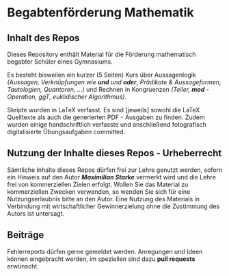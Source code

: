 # Begabtenförderung Mathematik

## Inhalt des Repos
Dieses Repository enthält Material für die Förderung mathematisch begabter Schüler eines Gymnasiums.

Es besteht bisweilen ein kurzer (5 Seiten) Kurs über Aussagenlogik *(Aussagen, Verknüpfungen wie __und__ und __oder__, Prädikate & Aussageformen, Tautologien, Quantoren, ...)* und Rechnen in Kongruenzen *(Teiler, __mod__ - Operation, ggT, euklidischer Algorithmus)*.

Skripte wurden in LaTeX verfasst. Es sind [jeweils] sowohl die LaTeX Quelltexte als auch die generierten PDF - Ausgaben zu finden. Zudem wurden einige handschriftlich verfasste und anschließend fotografisch digitalisierte Übungsaufgaben committed.

## Nutzung der Inhalte dieses Repos - Urheberrecht

Sämtliche Inhalte dieses Repos dürfen frei zur Lehre genutzt werden, sofern ein Hinweis auf den Autor ___Maximilian Starke___ vermerkt wird und die Lehre frei von kommerziellen Zielen erfolgt.
Wollen Sie das Material zu kommerziellen Zwecken verwenden, so wenden Sie sich für eine Nutzungserlaubnis bitte an den Autor. Eine Nutzung des Materials in Verbindung mit wirtschaftlicher Gewinnerzielung ohne die Zustimmung des Autors ist untersagt.

## Beiträge
Fehlerreports dürfen gerne gemeldet werden. Anregungen und Ideen können eingebracht werden, im speziellen sind dazu __pull requests__ erwünscht.
